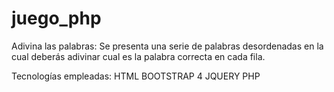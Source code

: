 # juego_php
Adivina las palabras: Se presenta una serie de palabras desordenadas en la cual deberás adivinar cual es la palabra correcta en cada fila.

Tecnologías empleadas:
HTML
BOOTSTRAP 4
JQUERY
PHP

